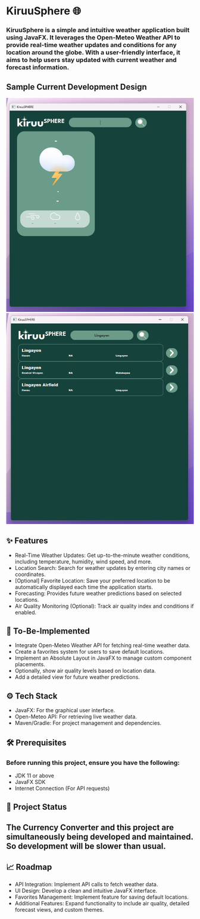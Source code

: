 # KiruuSphere 🌐

### KiruuSphere is a simple and intuitive weather application built using JavaFX. It leverages the Open-Meteo Weather API to provide real-time weather updates and conditions for any location around the globe. With a user-friendly interface, it aims to help users stay updated with current weather and forecast information.

## Sample Current Development Design
![Weather App Main Pane](weathermain.png)
![Weather App Search Pane](weathersearch.png)

## ✨ Features

- Real-Time Weather Updates: Get up-to-the-minute weather conditions, including temperature, humidity, wind speed, and more.
- Location Search: Search for weather updates by entering city names or coordinates.
- [Optional] Favorite Location: Save your preferred location to be automatically displayed each time the application starts.
- Forecasting: Provides future weather predictions based on selected locations.
- Air Quality Monitoring (Optional): Track air quality index and conditions if enabled.

## 🚀 To-Be-Implemented

- Integrate Open-Meteo Weather API for fetching real-time weather data.
- Create a favorites system for users to save default locations.
- Implement an Absolute Layout in JavaFX to manage custom component placements.
- Optionally, show air quality levels based on location data.
- Add a detailed view for future weather predictions.

## ⚙️ Tech Stack

- JavaFX: For the graphical user interface.
- Open-Meteo API: For retrieving live weather data.
- Maven/Gradle: For project management and dependencies.

## 🛠️ Prerequisites

### Before running this project, ensure you have the following:
- JDK 11 or above
- JavaFX SDK
- Internet Connection (For API requests)

## 🚧 Project Status

## The Currency Converter and this project are simultaneously being developed and maintained. So development will be slower than usual.

## 📈 Roadmap

- API Integration: Implement API calls to fetch weather data.
- UI Design: Develop a clean and intuitive JavaFX interface.
- Favorites Management: Implement feature for saving default locations.
- Additional Features: Expand functionality to include air quality, detailed forecast views, and custom themes.
